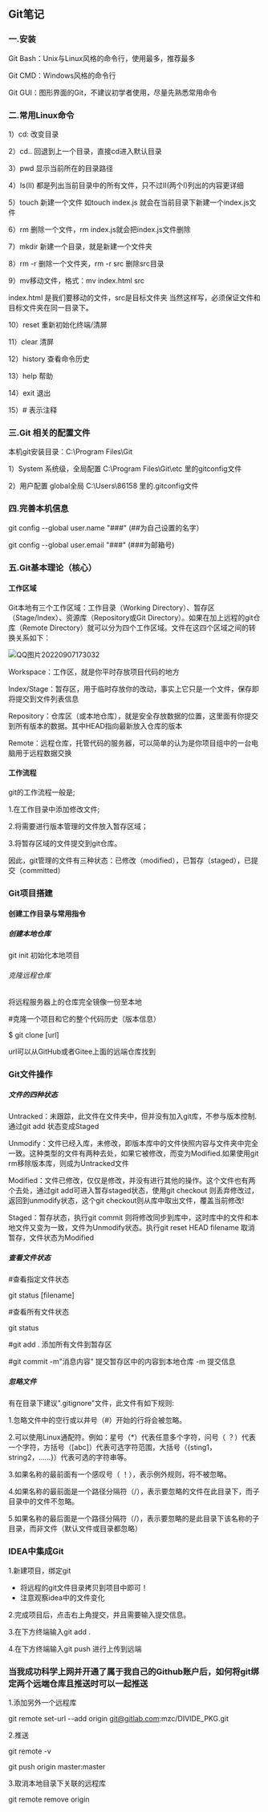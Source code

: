 ## Git笔记

### 一.安装

Git Bash：Unix与Linux风格的命令行，使用最多，推荐最多

Git CMD：Windows风格的命令行

Git GUI：图形界面的Git，不建议初学者使用，尽量先熟悉常用命令

### 二.常用Linux命令

1）cd:   改变目录

2）cd..  回退到上一个目录，直接cd进入默认目录

3）pwd  显示当前所在的目录路径

4）Is(II)  都是列出当前目录中的所有文件，只不过II(两个I)列出的内容更详细

5）touch  新建一个文件 如touch index.js 就会在当前目录下新建一个index.js文件

6）rm  删除一个文件，rm index.js就会把index.js文件删除

7）mkdir  新建一个目录，就是新建一个文件夹

8）rm -r  删除一个文件夹，rm -r src 删除src目录

9）mv移动文件，格式：mv index.html src 

index.html 是我们要移动的文件，src是目标文件夹 当然这样写，必须保证文件和目标文件夹在同一目录下。

10）reset  重新初始化终端/清屏

11）clear  清屏

12）history  查看命令历史

13）help  帮助

14）exit  退出

15）# 表示注释

### 三.Git 相关的配置文件

本机git安装目录：C:\Program Files\Git 

1）System 系统级，全局配置 C:\Program Files\Git\etc 里的gitconfig文件

2）用户配置 global全局 C:\Users\86158 里的.gitconfig文件

### 四.完善本机信息

git config --global user.name "###" (##为自己设置的名字）

git config --global user.email "###"   (###为邮箱号)

### 五.Git基本理论（核心）

#### 工作区域

Git本地有三个工作区域：工作目录（Working Directory）、暂存区（Stage/Index）、资源库（Repository或Git Directory）。如果在加上远程的git仓库（Remote Directory）就可以分为四个工作区域。文件在这四个区域之间的转换关系如下：

![QQ图片20220907173032](image/QQ图片20220907173032.png)

Workspace：工作区，就是你平时存放项目代码的地方

Index/Stage：暂存区，用于临时存放你的改动，事实上它只是一个文件，保存即将提交到文件列表信息

Repository：仓库区（或本地仓库），就是安全存放数据的位置，这里面有你提交到所有版本的数据。其中HEAD指向最新放入仓库的版本

Remote：远程仓库，托管代码的服务器，可以简单的认为是你项目组中的一台电脑用于远程数据交换

#### 工作流程

git的工作流程一般是;

1.在工作目录中添加修改文件;

2.将需要进行版本管理的文件放入暂存区域；

3.将暂存区域的文件提交到git仓库。

因此，git管理的文件有三种状态：已修改（modified），已暂存（staged），已提交（committed）

### Git项目搭建

#### 创建工作目录与常用指令

##### 创建本地仓库

git init 初始化本地项目

###### 克隆远程仓库

将远程服务器上的仓库完全镜像一份至本地

#克隆一个项目和它的整个代码历史（版本信息）

$ git clone [url]

url可以从GitHub或者Gitee上面的远端仓库找到

### Git文件操作

##### 文件的四种状态

Untracked：未跟踪，此文件在文件夹中，但并没有加入git库，不参与版本控制.通过git add 状态变成Staged

Unmodify：文件已经入库，未修改，即版本库中的文件快照内容与文件夹中完全一致。这种类型的文件有两种去处，如果它被修改，而变为Modified.如果使用git rm移除版本库，则成为Untracked文件

Modified：文件已修改，仅仅是修改，并没有进行其他的操作。这个文件也有两个去处，通过git add可进入暂存staged状态，使用git checkout 则丢弃修改过，返回到unmodify状态，这个git checkout则从库中取出文件，覆盖当前修改!

Staged：暂存状态，执行git commit 则将修改同步到库中，这时库中的文件和本地文件又变为一致，文件为Unmodify状态。执行git reset HEAD filename 取消暂存，文件状态为Modified

##### 查看文件状态

#查看指定文件状态

git status [filename]

#查看所有文件状态

git status

#git add .  添加所有文件到暂存区

#git commit -m"消息内容"  提交暂存区中的内容到本地仓库 -m 提交信息

##### 忽略文件

有在目录下建议".gitignore"文件，此文件有如下规则:

1.忽略文件中的空行或以井号（#）开始的行将会被忽略。

2.可以使用Linux通配符。例如：星号（*）代表任意多个字符，问号（  ？）代表一个字符，方括号（[abc]）代表可选字符范围，大括号（{sting1，string2，......}）代表可选的字符串等。

3.如果名称的最前面有一个感叹号（  ！），表示例外规则，将不被忽略。

4.如果名称的最前面是一个路径分隔符（/），表示要忽略的文件在此目录下，而子目录中的文件不忽略。

5.如果名称的最后面是一个路径分隔符（/），表示要忽略的是此目录下该名称的子目录，而非文件（默认文件或目录都忽略）

### IDEA中集成Git

1.新建项目，绑定git

- 将远程的git文件目录拷贝到项目中即可！
- 注意观察idea中的文件变化

2.完成项目后，点击右上角提交，并且需要输入提交信息。

3.在下方终端输入git add .

4.在下方终端输入git push 进行上传到远端

### 当我成功科学上网并开通了属于我自己的Github账户后，如何将git绑定两个远端仓库且推送时可以一起推送

1.添加另外一个远程库

git remote set-url --add origin git@gitlab.com:mzc/DIVIDE_PKG.git

2.推送

git remote -v

git push origin master:master

3.取消本地目录下关联的远程库

git remote remove origin
